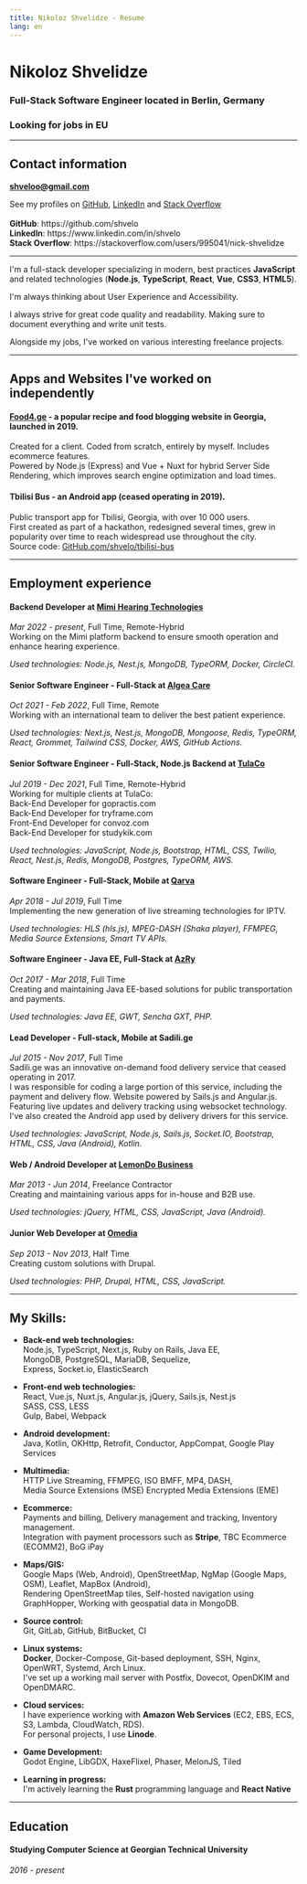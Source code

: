 ```yaml
---
title: Nikoloz Shvelidze - Resume
lang: en
---
```


# Nikoloz Shvelidze
### Full-Stack Software Engineer located in Berlin, Germany  
### Looking for jobs in EU

---

## Contact information  
**[shveloo@gmail.com](mailto:shveloo@gmail.com)**

<div class="no-print">
See my profiles on <a href="https://github.com/shvelo" target="_blank" rel="noopener">GitHub</a>,
<a href="https://www.linkedin.com/in/shvelo" target="_blank" rel="noopener">LinkedIn</a> and
<a href="https://stackoverflow.com/users/995041/nick-shvelidze" target="_blank" rel="noopener">Stack Overflow</a>
</div>

<div class="print-only">
<br>
<strong>GitHub</strong>: https://github.com/shvelo<br>
<strong>LinkedIn</strong>: https://www.linkedin.com/in/shvelo<br>
<strong>Stack Overflow</strong>: https://stackoverflow.com/users/995041/nick-shvelidze
</div>


---

I'm a full-stack developer specializing in modern, best practices **JavaScript**
and related technologies (**Node.js**, **TypeScript**, **React**, **Vue**, **CSS3**, **HTML5**).

I'm always thinking about User Experience and Accessibility.

I always strive for great code quality and readability. Making sure to document everything and write unit tests.

Alongside my jobs, I've worked on various interesting freelance projects.

---

## Apps and Websites I've worked on independently

#### **[Food4.ge](https://food4.ge) - a popular recipe and food blogging website in Georgia, launched in 2019.** 
Created for a client. Coded from scratch, entirely by myself. Includes ecommerce features.  
Powered by Node.js (Express) and Vue + Nuxt for hybrid Server Side Rendering, which improves search engine optimization and load times.

#### **Tbilisi Bus - an Android app (ceased operating in 2019).**  
Public transport app for Tbilisi, Georgia, with over 10 000 users.  
First created as part of a hackathon, redesigned several times, grew in popularity over time to reach widespread use throughout the city.  
Source code: <a href="https://github.com/shvelo/tbilisi-bus" target="_blank" rel="noopener">GitHub.com/shvelo/tbilisi-bus</a>

---

## Employment experience

#### **Backend Developer** at **[Mimi Hearing Technologies](https://mimi.io)**  
*Mar 2022 - present*, Full Time, Remote-Hybrid  
Working on the Mimi platform backend to ensure smooth operation and enhance hearing experience.  

*Used technologies: Node.js, Nest.js, MongoDB, TypeORM, Docker, CircleCI.*  


#### **Senior Software Engineer - Full-Stack** at **[Algea Care](https://algeacare.com)**  
*Oct 2021 - Feb 2022*, Full Time, Remote  
Working with an international team to deliver the best patient experience.  

*Used technologies: Next.js, Nest.js, MongoDB, Mongoose, Redis, TypeORM, React, Grommet, Tailwind CSS, Docker, AWS, GitHub Actions.*  

#### **Senior Software Engineer - Full-Stack, Node.js Backend** at **[TulaCo](https://tula.co)**  
*Jul 2019 - Dec 2021*, Full Time, Remote-Hybrid  
Working for multiple clients at TulaCo:  
Back-End Developer for gopractis.com  
Back-End Developer for tryframe.com  
Front-End Developer for convoz.com  
Back-End Developer for studykik.com  

*Used technologies: JavaScript, Node.js, Bootstrap, HTML, CSS, Twilio, React, Nest.js, Redis, MongoDB, Postgres, TypeORM, AWS.*


#### **Software Engineer - Full-Stack, Mobile** at **[Qarva](https://qarva.com)**  
*Apr 2018 - Jul 2019*, Full Time  
Implementing the new generation of live streaming technologies for IPTV.  

*Used technologies: HLS (hls.js), MPEG-DASH (Shaka player), FFMPEG, Media Source Extensions, Smart TV APIs.*

#### **Software Engineer - Java EE, Full-Stack** at **[AzRy](https://azry.com)**
*Oct 2017 - Mar 2018*, Full Time  
Creating and maintaining Java EE-based solutions for public transportation and payments.  

*Used technologies: Java EE, GWT, Sencha GXT, PHP.*

#### **Lead Developer - Full-stack, Mobile** at **Sadili.ge**  
*Jul 2015 - Nov 2017*, Full Time  
Sadili.ge was an innovative on-demand food delivery service that ceased operating in 2017.  
I was responsible for coding a large portion of this service, including the payment and delivery flow.
Website powered by Sails.js and Angular.js. Featuring live updates and delivery tracking using websocket technology.  
I've also created the Android app used by delivery drivers for this service.  

*Used technologies: JavaScript, Node.js, Sails.js, Socket.IO, Bootstrap, HTML, CSS, Java (Android), Kotlin.*

#### **Web / Android Developer** at **[LemonDo Business](http://www.lemondo.com/)**  
*Mar 2013 - Jun 2014*, Freelance Contractor  
Creating and maintaining various apps for in-house and B2B use.  

*Used technologies: jQuery, HTML, CSS, JavaScript, Java (Android).*

#### **Junior Web Developer** at **[Omedia](http://omedia.ge/)**  
*Sep 2013 - Nov 2013*, Half Time  
Creating custom solutions with Drupal.  

*Used technologies: PHP, Drupal, HTML, CSS, JavaScript.*

---

## My Skills:
- **Back-end web technologies:**  
Node.js, TypeScript, Next.js, Ruby on Rails, Java EE,  
MongoDB, PostgreSQL, MariaDB, Sequelize,  
Express, Socket.io, ElasticSearch

- **Front-end web technologies:**  
React, Vue.js, Nuxt.js, Angular.js, jQuery, Sails.js, Nest.js  
SASS, CSS, LESS  
Gulp, Babel, Webpack

- **Android development:**  
Java, Kotlin,
OKHttp,
Retrofit,
Conductor, AppCompat, Google Play Services

- **Multimedia:**  
HTTP Live Streaming, FFMPEG, ISO BMFF, MP4, DASH,  
Media Source Extensions (MSE) 
Encrypted Media Extensions (EME)

- **Ecommerce:**  
Payments and billing, Delivery management and tracking, Inventory management.  
Integration with payment processors such as **Stripe**, TBC Ecommerce (ECOMM2), BoG iPay

- **Maps/GIS:**  
Google Maps (Web, Android), OpenStreetMap, NgMap (Google Maps, OSM), Leaflet, MapBox (Android),     
Rendering OpenStreetMap tiles, Self-hosted navigation using GraphHopper, Working with geospatial data in MongoDB.

- **Source control:**  
Git, GitLab, GitHub, BitBucket, CI

- **Linux systems:**  
<strong>Docker</strong>, Docker-Compose, Git-based deployment, SSH, Nginx, OpenWRT, Systemd, Arch Linux.  
I've set up a working mail server with Postfix, Dovecot, OpenDKIM and OpenDMARC.

- **Cloud services:**  
I have experience working with **Amazon Web Services** (EC2, EBS, ECS, S3, Lambda, CloudWatch, RDS).  
For personal projects, I use **Linode**.

- **Game Development:**  
Godot Engine, LibGDX, HaxeFlixel, Phaser, MelonJS, Tiled

- **Learning in progress:**  
I'm actively learning the **Rust** programming language and **React Native**

---

## Education

#### Studying **Computer Science** at **Georgian Technical University**
*2016 - present*
